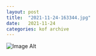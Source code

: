 ```yaml
---
layout:	post
title:	"2021-11-24-163344.jpg"
date:	2021-11-24
categories:	kof archive
---
```


![Image Alt](https://k0f.github.io/assets/2021-11-24-163344.jpg)